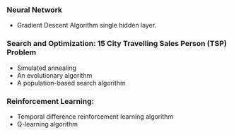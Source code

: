 ### Neural Network

- Gradient Descent Algorithm single hidden layer.

### Search and Optimization: 15 City Travelling Sales Person (TSP) Problem

- Simulated annealing
- An evolutionary algorithm
- A population-based search algorithm

### Reinforcement Learning: 

- Temporal difference reinforcement learning algorithm
- Q-learning algorithm
